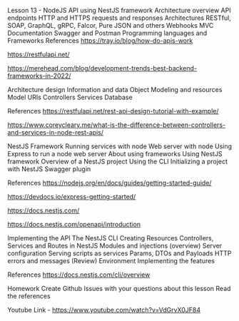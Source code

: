 Lesson 13 - NodeJS API using NestJS framework
Architecture overview
API endpoints
HTTP and HTTPS requests and responses
Architectures
RESTful, SOAP, GraphQL, gRPC, Falcor, Pure JSON and others
Webhooks
MVC
Documentation
Swagger and Postman
Programming languages and Frameworks
References
https://tray.io/blog/how-do-apis-work

https://restfulapi.net/

https://merehead.com/blog/development-trends-best-backend-frameworks-in-2022/

Architecture design
  Information and data
  Object Modeling and resources
  Model URIs
  Controllers
  Services
  Database

References
https://restfulapi.net/rest-api-design-tutorial-with-example/

https://www.coreycleary.me/what-is-the-difference-between-controllers-and-services-in-node-rest-apis/

NestJS Framework
  Running services with node
  Web server with node
  Using Express to run a node web server
  About using frameworks
  Using NestJS framework
  Overview of a NestJS project
  Using the CLI
  Initializing a project with NestJS
  Swagger plugin

References
https://nodejs.org/en/docs/guides/getting-started-guide/

https://devdocs.io/express-getting-started/

https://docs.nestjs.com/

https://docs.nestjs.com/openapi/introduction

Implementing the API
  The NestJS CLI
  Creating Resources
  Controllers, Services and Routes in NestJS
  Modules and injections (overview)
  Server configuration
  Serving scripts as services
  Params, DTOs and Payloads
  HTTP errors and messages
  (Review) Environment
  Implementing the features

References
https://docs.nestjs.com/cli/overview

Homework
  Create Github Issues with your questions about this lesson
  Read the references


  Youtube Link - https://www.youtube.com/watch?v=VdGrvX0JF84